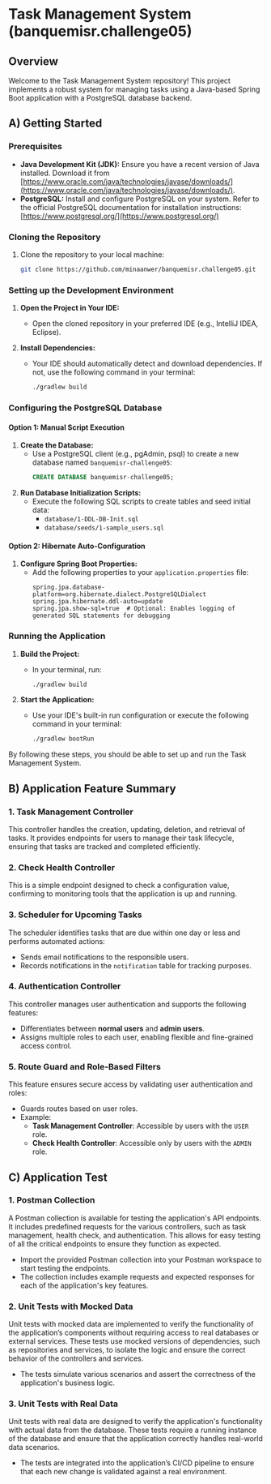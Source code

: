 # Task Management System (****banquemisr.challenge05****)

## Overview

Welcome to the Task Management System repository! This project implements a robust system for managing tasks using a Java-based Spring Boot application with a PostgreSQL database backend.

## A) Getting Started

### Prerequisites

- **Java Development Kit (JDK):** Ensure you have a recent version of Java installed. Download it from [https://www.oracle.com/java/technologies/javase/downloads/](https://www.oracle.com/java/technologies/javase/downloads/).
- **PostgreSQL:** Install and configure PostgreSQL on your system. Refer to the official PostgreSQL documentation for installation instructions: [https://www.postgresql.org/](https://www.postgresql.org/)

### Cloning the Repository

1.  Clone the repository to your local machine:

    ```bash
    git clone https://github.com/minaanwer/banquemisr.challenge05.git
    ```

### Setting up the Development Environment

1.  **Open the Project in Your IDE:**

    - Open the cloned repository in your preferred IDE (e.g., IntelliJ IDEA, Eclipse).

2.  **Install Dependencies:**

    - Your IDE should automatically detect and download dependencies. If not, use the following command in your terminal:
      ```bash
      ./gradlew build
      ```

### Configuring the PostgreSQL Database

#### Option 1: Manual Script Execution

1.  **Create the Database:**
    - Use a PostgreSQL client (e.g., pgAdmin, psql) to create a new database named `banquemisr-challenge05`:
      ```sql
      CREATE DATABASE banquemisr-challenge05;
      ```
2.  **Run Database Initialization Scripts:**
    - Execute the following SQL scripts to create tables and seed initial data:
        - `database/1-DDL-DB-Init.sql`
        - `database/seeds/1-sample_users.sql`

#### Option 2: Hibernate Auto-Configuration

1.  **Configure Spring Boot Properties:**
    - Add the following properties to your `application.properties` file:
      ```properties
      spring.jpa.database-platform=org.hibernate.dialect.PostgreSQLDialect
      spring.jpa.hibernate.ddl-auto=update
      spring.jpa.show-sql=true  # Optional: Enables logging of generated SQL statements for debugging
      ```

### Running the Application

1.  **Build the Project:**

    - In your terminal, run:
      ```bash
      ./gradlew build
      ```

2.  **Start the Application:**

    - Use your IDE's built-in run configuration or execute the following command in your terminal:
      ```bash
      ./gradlew bootRun
      ```

By following these steps, you should be able to set up and run the Task Management System.

## B) Application Feature Summary

### 1. Task Management Controller
This controller handles the creation, updating, deletion, and retrieval of tasks. It provides endpoints for users to manage their task lifecycle, ensuring that tasks are tracked and completed efficiently.

### 2. Check Health Controller
This is a simple endpoint designed to check a configuration value, confirming to monitoring tools that the application is up and running.
### 3. Scheduler for Upcoming Tasks
The scheduler identifies tasks that are due within one day or less and performs automated actions:
- Sends email notifications to the responsible users.
- Records notifications in the `notification` table for tracking purposes.

### 4. Authentication Controller
This controller manages user authentication and supports the following features:
- Differentiates between **normal users** and **admin users**.
- Assigns multiple roles to each user, enabling flexible and fine-grained access control.

### 5. Route Guard and Role-Based Filters
This feature ensures secure access by validating user authentication and roles:
- Guards routes based on user roles.
- Example:
    - **Task Management Controller**: Accessible by users with the `USER` role.
    - **Check Health Controller**: Accessible only by users with the `ADMIN` role.

## C) Application Test

### 1. Postman Collection
A Postman collection is available for testing the application's API endpoints. It includes predefined requests for the various controllers, such as task management, health check, and authentication. This allows for easy testing of all the critical endpoints to ensure they function as expected.

- Import the provided Postman collection into your Postman workspace to start testing the endpoints.
- The collection includes example requests and expected responses for each of the application's key features.

### 2. Unit Tests with Mocked Data
Unit tests with mocked data are implemented to verify the functionality of the application’s components without requiring access to real databases or external services. These tests use mocked versions of dependencies, such as repositories and services, to isolate the logic and ensure the correct behavior of the controllers and services.

- The tests simulate various scenarios and assert the correctness of the application's business logic.

### 3. Unit Tests with Real Data
Unit tests with real data are designed to verify the application's functionality with actual data from the database. These tests require a running instance of the database and ensure that the application correctly handles real-world data scenarios.

- The tests are integrated into the application’s CI/CD pipeline to ensure that each new change is validated against a real environment.
